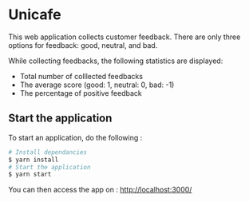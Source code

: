 # Unicafe

This web application collects customer feedback. There are only three options for feedback: good, neutral, and bad.

While collecting feedbacks, the following statistics are displayed:

- Total number of colllected feedbacks
- The average score (good: 1, neutral: 0, bad: -1)
- The percentage of positive feedback

## Start the application

To start an application, do the following :

```bash
# Install dependancies
$ yarn install
# Start the application
$ yarn start
```

You can then access the app on : [http://localhost:3000/](http://localhost:3000/)
